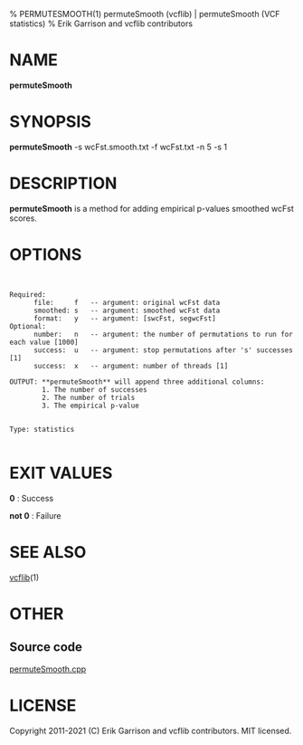 % PERMUTESMOOTH(1) permuteSmooth (vcflib) | permuteSmooth (VCF statistics)
% Erik Garrison and vcflib contributors

# NAME

**permuteSmooth**

# SYNOPSIS

**permuteSmooth** -s wcFst.smooth.txt -f wcFst.txt -n 5 -s 1

# DESCRIPTION

**permuteSmooth** is a method for adding empirical p-values smoothed wcFst scores.



# OPTIONS

```


Required:
      file:     f   -- argument: original wcFst data     
      smoothed: s   -- argument: smoothed wcFst data     
      format:   y   -- argument: [swcFst, segwcFst]      
Optional:
      number:   n   -- argument: the number of permutations to run for each value [1000]
      success:  u   -- argument: stop permutations after 's' successes [1]
      success:  x   -- argument: number of threads [1]

OUTPUT: **permuteSmooth** will append three additional columns:
        1. The number of successes                            
        2. The number of trials                               
        3. The empirical p-value                              


Type: statistics


```





# EXIT VALUES

**0**
: Success

**not 0**
: Failure

# SEE ALSO



[vcflib](./vcflib.md)(1)



# OTHER

## Source code

[permuteSmooth.cpp](https://github.com/vcflib/vcflib/blob/master/src/permuteSmooth.cpp)

# LICENSE

Copyright 2011-2021 (C) Erik Garrison and vcflib contributors. MIT licensed.

<!--
  Created with ./scripts/bin2md.rb scripts/bin2md-template.erb
-->
